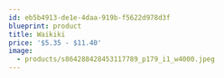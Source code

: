 ```yaml
---
id: eb5b4913-de1e-4daa-919b-f5622d978d3f
blueprint: product
title: Waikiki
price: '$5.35 - $11.40'
image:
  - products/s864288428453117789_p179_i1_w4000.jpeg
---
```

